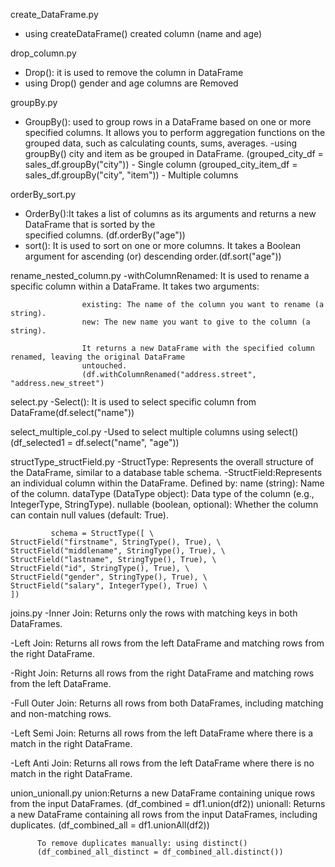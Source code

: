 create_DataFrame.py
- using createDataFrame() created column (name and age)
  
drop_column.py
- Drop(): it is used to remove the column in DataFrame
- using Drop() gender and age columns are Removed

groupBy.py
- GroupBy(): used to group rows in a DataFrame based on one or more specified columns.
             It allows you to perform aggregation functions on the grouped data, such as calculating 
             counts, sums, averages.
-using groupBy() city and item as be grouped in DataFrame.
(grouped_city_df = sales_df.groupBy("city")) - Single column
(grouped_city_item_df = sales_df.groupBy("city", "item")) - Multiple columns

orderBy_sort.py
- OrderBy():It takes a list of columns as its arguments and returns a new DataFrame that is sorted by the                
            specified columns. (df.orderBy("age"))
- sort(): It is used to sort on one or more columns.
          It takes a Boolean argument for ascending (or) descending order.(df.sort("age"))

rename_nested_column.py
-withColumnRenamed: It is used to rename a specific column within a DataFrame. It takes two arguments:
                  
                    existing: The name of the column you want to rename (a string).
                    new: The new name you want to give to the column (a string).
                    
                    It returns a new DataFrame with the specified column renamed, leaving the original DataFrame       
                    untouched.
                    (df.withColumnRenamed("address.street", "address.new_street") 

select.py
-Select(): It is used to select specific column from DataFrame(df.select("name"))

select_multiple_col.py
-Used to select multiple columns using select()
 (df_selected1 = df.select("name", "age"))

structType_structField.py
-StructType: Represents the overall structure of the DataFrame, similar to a database table schema.
-StructField:Represents an individual column within the DataFrame.
             Defined by:
             name (string): Name of the column.
             dataType (DataType object): Data type of the column (e.g., IntegerType, StringType).
             nullable (boolean, optional): Whether the column can contain null values (default: True).

             schema = StructType([ \
    StructField("firstname", StringType(), True), \
    StructField("middlename", StringType(), True), \
    StructField("lastname", StringType(), True), \
    StructField("id", StringType(), True), \
    StructField("gender", StringType(), True), \
    StructField("salary", IntegerType(), True) \
    ])

joins.py
-Inner Join: Returns only the rows with matching keys in both DataFrames.

-Left Join:  Returns all rows from the left DataFrame and matching rows from the right DataFrame.

-Right Join: Returns all rows from the right DataFrame and matching rows from the left DataFrame.

-Full Outer Join: Returns all rows from both DataFrames, including matching and non-matching rows.

-Left Semi Join:  Returns all rows from the left DataFrame where there is a match in the right DataFrame.

-Left Anti Join:  Returns all rows from the left DataFrame where there is no match in the right DataFrame.

union_unionall.py
union:Returns a new DataFrame containing unique rows from the input DataFrames.
      (df_combined = df1.union(df2))
unionall: Returns a new DataFrame containing all rows from the input DataFrames, including duplicates.
          (df_combined_all = df1.unionAll(df2))
          
          To remove duplicates manually: using distinct()
          (df_combined_all_distinct = df_combined_all.distinct())
